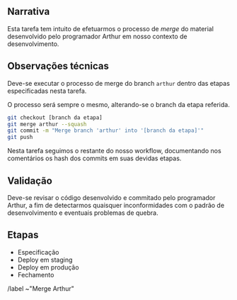 ## Narrativa
Esta tarefa tem intuito de efetuarmos o processo de *merge* do material desenvolvido pelo programador Arthur em nosso contexto de desenvolvimento.


## Observações técnicas
Deve-se executar o processo de merge do branch `arthur` dentro das etapas especificadas nesta tarefa.

O processo será sempre o mesmo, alterando-se o branch da etapa referida.

```bash
git checkout [branch da etapa]
git merge arthur --squash
git commit -m "Merge branch 'arthur' into '[branch da etapa]'"
git push
```

Nesta tarefa seguimos o restante do nosso workflow, documentando nos comentários os hash dos commits em suas devidas etapas.


## Validação 

Deve-se revisar o código desenvolvido e commitado pelo programador Arthur, a fim de detectarmos quaisquer inconformidades com o padrão de desenvolvimento e eventuais problemas de quebra.


## Etapas

* Especificação
* Deploy em staging
* Deploy em produção
* Fechamento

/label ~"Merge Arthur"
